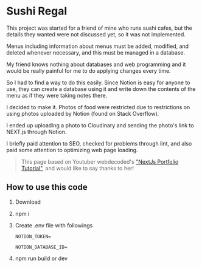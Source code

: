 # Sushi Regal

This project was started for a friend of mine who runs sushi cafes, but the details they wanted were not discussed yet, so it was not implemented.

Menus including information about menus must be added, modified, and deleted whenever necessary, and this must be managed in a database.

My friend knows nothing about databases and web programming and it would be really painful for me to do applying changes every time.

So I had to find a way to do this easily. Since Notion is easy for anyone to use, they can create a database using it and write down the contents of the menu as if they were taking notes there.

I decided to make it. Photos of food were restricted due to restrictions on using photos uploaded by Notion (found on Stack Overflow).

I ended up uploading a photo to Cloudinary and sending the photo's link to NEXT.js through Notion.

I briefly paid attention to SEO, checked for problems through lint, and also paid some attention to optimizing web page loading.

> This page based on Youtuber webdecoded's ["NextJs Portfolio Tutorial"](https://www.youtube.com/watch?v=Kb1f5bvF6f4&t=125s), and would like to say thanks to her!

## How to use this code

1. Download
2. npm i
3. Create .env file with followings

   `NOTION_TOKEN=`

   `NOTION_DATABASE_ID=`

4. npm run build or dev
